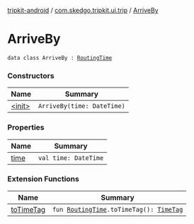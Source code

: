 [tripkit-android](../../index.md) / [com.skedgo.tripkit.ui.trip](../index.md) / [ArriveBy](./index.md)

# ArriveBy

`data class ArriveBy : `[`RoutingTime`](../-routing-time.md)

### Constructors

| Name | Summary |
|---|---|
| [&lt;init&gt;](-init-.md) | `ArriveBy(time: DateTime)` |

### Properties

| Name | Summary |
|---|---|
| [time](time.md) | `val time: DateTime` |

### Extension Functions

| Name | Summary |
|---|---|
| [toTimeTag](../to-time-tag.md) | `fun `[`RoutingTime`](../-routing-time.md)`.toTimeTag(): `[`TimeTag`](../../com.skedgo.tripkit.common.model/-time-tag/index.md) |
